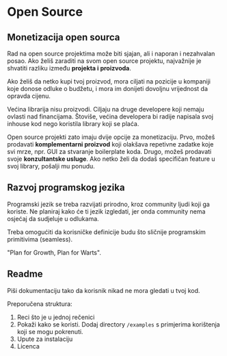 # Open Source

## Monetizacija open sourca

Rad na open source projektima može biti sjajan, ali i naporan i nezahvalan posao. Ako želiš zaraditi na svom open source projektu, najvažnije je shvatiti razliku između **projekta i proizvoda**.

Ako želiš da netko kupi tvoj proizvod, mora ciljati na pozicije u kompaniji koje donose odluke o budžetu, i mora im donijeti dovoljnu vrijednost da opravda cijenu.

Većina librarija nisu proizvodi. Ciljaju na druge developere koji nemaju ovlasti nad financijama. Štoviše, većina developera bi radije napisala svoj inhouse kod nego koristila library koji se plaća.

Open source projekti zato imaju dvije opcije za monetizaciju. Prvo, možeš prodavati **komplementarni proizvod** koji olakšava repetivne zadatke koje svi mrze, npr. GUI za stvaranje boilerplate koda. Drugo, možeš prodavati svoje **konzultantske usluge**. Ako netko želi da dodaš specifičan feature u svoj library, pošalji mu ponudu.

## Razvoj programskog jezika

Programski jezik se treba razvijati prirodno, kroz community ljudi koji ga koriste. Ne planiraj kako će ti jezik izgledati, jer onda community nema osjećaj da sudjeluje u odlukama.

Treba omogućiti da korisničke definicije budu što sličnije programskim primitivima (seamless).

"Plan for Growth, Plan for Warts".

## Readme

Piši dokumentaciju tako da korisnik nikad ne mora gledati u tvoj kod.

Preporučena struktura:
1. Reci što je u jednoj rečenici
2. Pokaži kako se koristi. Dodaj directory `/examples` s primjerima korištenja koji se mogu pokrenuti.
3. Upute za instalaciju
4. Licenca

